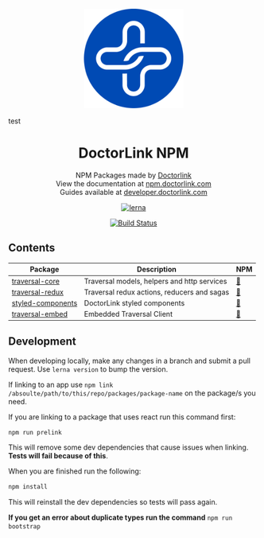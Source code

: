 <p align="center">
  <a href="https://www.doctorlink.com/" rel="noopener" target="_blank"><img width="200" src="typedoc/theme/assets/images/logo.png" alt="Doctorlink"></a></p>
</p>


test

<h1 align="center">DoctorLink NPM</h1>

<div align="center">
NPM Packages made by <a href="https://www.doctorlink.com/" rel="noopener" target="_blank">Doctorlink</a>
</div>

<div align="center">
View the documentation at <a href="https://npm.doctorlink.com" rel="noopener" target="_blank">npm.doctorlink.com</a>
</div>

<div align="center">
Guides available at <a href="https://developer.doctorlink.com" rel="noopener" target="_blank">developer.doctorlink.com</a>
</div>

<p align="center"><a href="https://lerna.js.org/"><img src="https://img.shields.io/badge/maintained%20with-lerna-cc00ff.svg" alt="lerna"></a></p>

<p align="center"><a href="https://dev.azure.com/doctorlink-engineering/ENG/_build/latest?definitionId=65&amp;branchName=master"><img src="https://dev.azure.com/doctorlink-engineering/ENG/_apis/build/status/DoctorLink.npm?branchName=master" alt="Build Status"></a></p>


## Contents

|Package                                        |Description                                | NPM                                                                                                           |
|-----------------------------------------------|-------------------------------------------|---------------------------------------------------------------------------------------------------------------|
|[traversal-core](packages/traversal-core)      |Traversal models, helpers and http services|<a href="https://www.npmjs.com/package/@doctorlink/traversal-core" rel="noopener" target="_blank">:link:</a>   |
|[traversal-redux](packages/traversal-redux)    |Traversal redux actions, reducers and sagas|<a href="https://www.npmjs.com/package/@doctorlink/traversal-redux" rel="noopener" target="_blank">:link:</a>  |
|[styled-components](packages/styled-components)|DoctorLink styled components               |<a href="https://www.npmjs.com/package/@doctorlink/styled-components" rel="noopener" target="_blank">:link:</a>|
|[traversal-embed](packages/traversal-embed)    |Embedded Traversal Client                  |<a href="https://www.npmjs.com/package/@doctorlink/traversal-embed" rel="noopener" target="_blank">:link:</a>|

## Development 

When developing locally, make any changes in a branch and submit a pull request. Use `lerna version` to bump the version.

If linking to an app use `npm link /absoulte/path/to/this/repo/packages/package-name` on the package/s you need. 

If you are linking to a package that uses react run this command first:

```bash
npm run prelink
```

This will remove some dev dependencies that cause issues when linking. **Tests will fail because of this**.

When you are finished  run the following:


```bash
npm install
```

This will reinstall the dev dependencies so tests will pass again.

**If you get an error about duplicate types run the command** `npm run bootstrap`
